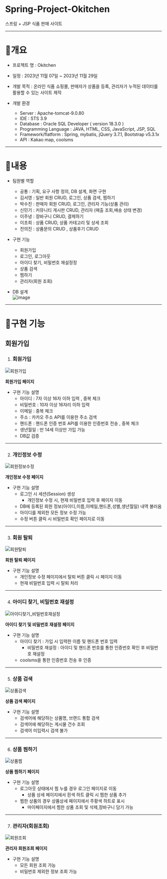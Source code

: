 # Spring-Project-Okitchen
스프링 + JSP 식품 판매 사이트

------------

# 📝개요

* 프로젝트 명 : Okitchen

* 일정 : 2023년 11월 07일 ~ 2023년 11월 29일

* 개발 목적 : 온라인 식품 쇼핑몰, 판매자가 상품을 등록, 관리자가 누적된 데이터를 활용할 수 있는 사이트 제작

* 개발 환경
  - Server : Apache-tomcat-9.0.80
  - IDE : STS 3.9
  - Database : Oracle SQL Developer ( version 18.3.0 )
  - Programming Language : JAVA, HTML, CSS, JavaScript, JSP, SQL
  - Framework/flatform : Spring, mybatis, jQuery 3.7.1, Bootstrap v5.3.1x
  - API : Kakao map, coolsms 


------------

# 📝내용

* 팀원별 역할
  - 공통 : 기획, 요구 사항 정의, DB 설계, 화면 구현
  - 김서영 : 일반 회원 CRUD, 로그인, 상품 검색, 찜하기 
  - 박수진 : 판매자 회원 CRUD, 로그인, 관리자 기능(상품 관리)
  - 신민기 : 커뮤니티 게시판 CRUD, 관리자 (매출 조회,배송 상태 변경)
  - 이주녕 : 장바구니 CRUD, 결제하기 
  - 이초희 : 상품 CRUD, 상품 카테고리 및 상세 조회
  - 전의진 : 상품문의 CRUD , 상품후기 CRUD 

* 구현 기능
  - 회원가입
  - 로그인, 로그아웃
  - 아이디 찾기, 비밀번호 재설정정
  - 상품 검색
  - 찜하기
  - 관리자(회원 조회)

* DB 설계<br>
![image](https://github.com/seo02wow/Okitchen/assets/135966211/77e5f81d-5b27-4bfa-be1a-107c94053aa1)


------------

# 📝구현 기능

## 회원가입

 1. <h3>회원가입</h3>

![회원가입](https://github.com/seo02wow/Okitchen/assets/135966211/6d9a03e7-867e-4717-81fb-bad66a0cc229)

  **회원가입 페이지**
   
  * 구현 기능 설명
    - 아이디 : 7자 이상 16자 이하 입력 , 중복 체크
    - 비밀번호 : 10자 이상 16자리 이하 입력
    - 이메일 : 중복 체크 
    - 주소 : 카카오 주소 API를 이용한 주소 검색 
    - 핸드폰 : 핸드폰 인증 번호 API를 이용한 인증번호 전송 , 중복 체크
    - 생년월일 : 만 14세 이상만 가입 가능
    - DB값 검증 <br>

------------

2. <h3>개인정보 수정</h3>

![회원정보수정](https://github.com/seo02wow/Okitchen/assets/135966211/406ba0a5-eb6a-42e6-881f-f0afb128de7e)
  

**개인정보 수정 페이지**
  * 구현 기능 설명
	   - 로그인 시 세션(Session) 생성
     	   - 개인정보 수정 시, 현재 비밀번호 입력 후 페이지 이동
  	   - DB에 등록된 회원 정보(아이디,이름,이메일,핸드폰,성별,생년월일) 내역 불러옴
   	   - 아이디를 제외한 모든 정보 수정 가능
	   - 수정 버튼 클릭 시 비밀번호 확인 페이지로 이동<br>
    
------------

3. <h3>회원 탈퇴</h3>

![회원탈퇴](https://github.com/seo02wow/Okitchen/assets/135966211/4e4554d6-9560-4378-b234-ded4a39927cd)


**회원 탈퇴 페이지**
  * 구현 기능 설명   
	   - 개인정보 수정 페이지에서 탈퇴 버튼 클릭 시 페이지 이동
	   - 현재 비밀번호 입력 시 탈퇴 처리 <br>

 ------------

 4. <h3>아이디 찾기, 비밀번호 재설정</h3>

![아이디찾기_비밀번호재설정](https://github.com/seo02wow/Okitchen/assets/135966211/2f0e75d6-3a72-4d47-ada9-b6822125026b)


**아이디 찾기 및 비밀번호 재설정 페이지**
  * 구현 기능 설명   
	   - 아이디 찾기 : 가입 시 입력한 이름 및 핸드폰 번호 입력
     	   - 비밀번호 재설정 : 아이디 및 핸드폰 번호를 통한 인증번호 확인 후 비밀번호 재설정 
	   - coolsms을 통한 인증번호 전송 후 인증<br>

 ------------

5. <h3>상품 검색</h3>

![상품검색](https://github.com/seo02wow/Okitchen/assets/135966211/69db9faa-d355-4ffd-8f42-c92206c2a977)


**상품 검색 페이지**
  * 구현 기능 설명   
	   - 검색어에 해당하는 상품명, 브랜드 통합 검색 
	   - 검색어에 해당하는 게시물 건수 조회
	   - 검색어 미입력시 검색 불가<br>
    
------------

6. <h3>상품 찜하기</h3>

![상품찜](https://github.com/seo02wow/Okitchen/assets/135966211/86e607c7-4724-4f07-ba16-9cefe0537a62)

  

**상품 찜하기 페이지**
  * 구현 기능 설명   
	   - 로그아웃 상태에서 찜 누를 경우 로그인 페이지로 이동
       	   - 상품 상세 페이지에서 흰색 하트 클릭 시 찜한 상품 추가  
	   - 찜한 상품의 경우 상품상세 페이지에서 주황색 하트로 표시
     	   - 마이페이지에서 찜한 상품 조회 및 삭제,장바구니 담기 가능 <br>  
    
------------

7. <h3>관리자(회원조회)</h3>

![회원조회](https://github.com/seo02wow/Okitchen/assets/135966211/106f77a4-88de-4f54-8797-8c0896d931ff)



**관리자 회원조회 페이지**
  * 구현 기능 설명   
	   - 모든 회원 조회 가능
	   - 비밀번호 제외한 정보 조회 가능 <br>
    
